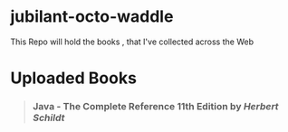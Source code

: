 # jubilant-octo-waddle
This Repo will hold the books , that I've collected across the Web
# Uploaded Books
> ### Java - The Complete Reference 11th Edition by ***Herbert Schildt***
